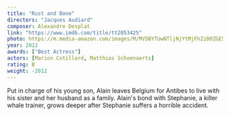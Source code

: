 ```yaml
---
title: "Rust and Bone"
directors: "Jacques Audiard"
composer: Alexandre Desplat
link: "https://www.imdb.com/title/tt2053425"
photo: https://m.media-amazon.com/images/M/MV5BYTUwNTljNjYtMjFhZi00ZGE5LThmMWEtYzQ3YmY2ZWNiZTU1XkEyXkFqcGdeQXVyMTMxODk2OTU@._V1_FMjpg_UY720_.jpg
year: 2012
awards: ["Best Actress"]
actors: [Marion Cotillard, Matthias Schoenaerts]
rating: B
weight: -2012
---
```

Put in charge of his young son, Alain leaves Belgium for Antibes to live with his sister and her husband as a family. Alain's bond with Stephanie, a killer whale trainer, grows deeper after Stephanie suffers a horrible accident.